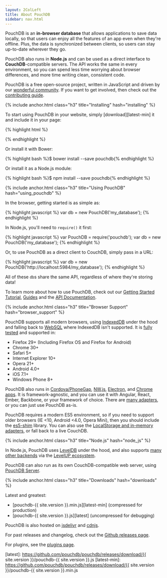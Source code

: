 ```yaml
---
layout: 2ColLeft
title: About PouchDB
sidebar: nav.html
---
```


PouchDB is an **in-browser database** that allows applications to save data locally, so that users can enjoy all the features of an app even when they're offline. Plus, the data is synchronized between clients, so users can stay up-to-date wherever they go.

PouchDB also runs in **Node.js** and can be used as a direct interface to **CouchDB**-compatible servers. The API works the same in every environment, so you can spend less time worrying about browser differences, and more time writing clean, consistent code.

PouchDB is a free open-source project, written in JavaScript and driven by our [wonderful  community](https://github.com/pouchdb/pouchdb/graphs/contributors). If you want to get involved, then check out the [contributing guide](https://github.com/pouchdb/pouchdb/blob/master/CONTRIBUTING.md).

{% include anchor.html class="h3" title="Installing" hash="installing" %}

To start using PouchDB in your website, simply [download][latest-min] it and include it in your page:

{% highlight html %}
<script src="pouchdb-{{ site.version }}.min.js"></script>
{% endhighlight %}

Or install it with Bower:

{% highlight bash %}$ bower install --save pouchdb{% endhighlight %}

Or install it as a Node.js module:

{% highlight bash %}$ npm install --save pouchdb{% endhighlight %}

{% include anchor.html class="h3" title="Using PouchDB" hash="using_pouchdb" %}

In the browser, getting started is as simple as:

{% highlight javascript %}
var db = new PouchDB('my_database');
{% endhighlight %}

In Node.js, you'll need to `require()` it first:

{% highlight javascript %}
var PouchDB = require('pouchdb');
var db = new PouchDB('my_database');
{% endhighlight %}

Or, to use PouchDB as a direct client to CouchDB, simply pass in a URL:

{% highlight javascript %}
var db = new PouchDB('http://localhost:5984/my_database');
{% endhighlight %}

All of these `db`s share the same API, regardless of where they're storing data!

To learn more about how to use PouchDB, check out our [Getting Started Tutorial](getting-started.html), [Guides](/guides/) and the [API Documentation](api.html).

{% include anchor.html class="h3" title="Browser Support" hash="browser_support" %}

PouchDB supports all modern browsers, using [IndexedDB][] under the hood and falling back to [WebSQL][] where IndexedDB isn't supported. It is [fully tested](https://travis-ci.org/pouchdb/pouchdb/) and supported in:

 * Firefox 29+ (Including Firefox OS and Firefox for Android)
 * Chrome 30+
 * Safari 5+
 * Internet Explorer 10+
 * Opera 21+
 * Android 4.0+
 * iOS 7.1+
 * Windows Phone 8+

PouchDB also runs in [Cordova/PhoneGap](https://github.com/nolanlawson/pouchdb-phonegap-cordova), [NW.js](https://github.com/nolanlawson/pouchdb-nw), [Electron](https://github.com/nolanlawson/pouchdb-atom-shell), and [Chrome apps](https://github.com/nolanlawson/pouchdb-chrome-app). It is framework-agnostic, and you can use it with Angular, React, Ember, Backbone, or your framework of choice. There are [many adapters](http://pouchdb.com/external.html#framework_adapters), or you can just use PouchDB as-is.

PouchDB requires a modern ES5 environment, so if you need to support older browsers (IE <10, Android <4.0, Opera Mini), then you should include the [es5-shim](https://github.com/es-shims/es5-shim) library.  You can also use the [LocalStorage and in-memory adapters](/adapters.html#pouchdb_in_the_browser), or fall back to a live CouchDB.

{% include anchor.html class="h3" title="Node.js" hash="node_js" %}

In Node.js, PouchDB uses [LevelDB][] under the hood, and also supports [many other backends](/adapters.html#pouchdb_in_node_js) via the [LevelUP ecosystem](https://github.com/rvagg/node-levelup).

PouchDB can also run as its own CouchDB-compatible web server, using [PouchDB Server](https://github.com/pouchdb/pouchdb-server).

{% include anchor.html class="h3" title="Downloads" hash="downloads" %}

Latest and greatest:

* [pouchdb-{{ site.version }}.min.js][latest-min] (compressed for production)
* [pouchdb-{{ site.version }}.js][latest] (uncompressed for debugging)

PouchDB is also hosted on [jsdelivr](http://www.jsdelivr.com/#!pouchdb) and [cdnjs](https://cdnjs.com/libraries/pouchdb).

For past releases and changelog, check out the [Github releases page](https://github.com/pouchdb/pouchdb/releases).

For plugins, see the [plugins page](/external.html).

[IndexedDB]: http://caniuse.com/#feat=indexeddb
[WebSQL]: http://caniuse.com/#feat=sql-storage
[LevelDB]: http://leveldb.org/
[latest]: https://github.com/pouchdb/pouchdb/releases/download/{{ site.version }}/pouchdb-{{ site.version }}.js
[latest-min]: https://github.com/pouchdb/pouchdb/releases/download/{{ site.version }}/pouchdb-{{ site.version }}.min.js
